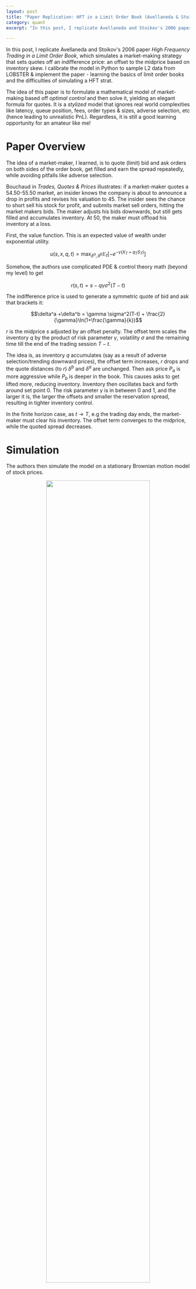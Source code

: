 ```yaml
---
layout: post
title: "Paper Replication: HFT in a Limit Order Book (Avellaneda & Stoikov)"
category: quant
excerpt: "In this post, I replicate Avellaneda and Stoikov's 2006 paper, which simulates a market-making strategy that sets quotes off an indifference price: an offset to the midprice based on inventory skew. I calibrate the model in Python to sample L2 data from LOBSTER & implement the paper - learning limit order book mechanics and the difficulties of simulating a HFT strat."

---
```


In this post, I replicate Avellaneda and Stoikov's 2006 paper _High Frequency Trading in a Limit Order Book_, which simulates a market-making strategy that sets quotes off an indifference price: an offset to the midprice based on inventory skew. I calibrate the model in Python to sample L2 data from LOBSTER & implement the paper - learning the basics of limit order books and the difficulties of simulating a HFT strat. 

The idea of this paper is to formulate a mathematical model of market-making based off _optimal control_ and then solve it, yielding an elegant formula for quotes. It is a _stylized_ model that ignores real world complexities like latency, queue position, fees, order types & sizes, adverse selection, etc (hence leading to unrealistic PnL). Regardless, it is still a good learning opportunity for an amateur like me!

# Paper Overview

The idea of a market-maker, I learned, is to quote (limit) bid and ask orders on both sides of the order book, get filled and earn the spread repeatedly, while avoiding pitfalls like adverse selection.

Bouchaud in _Trades, Quotes & Prices_ illustrates: if a market-maker quotes a 54.50-55.50 market, an insider knows the company is about to announce a drop in profits and revises his valuation to 45. The insider sees the chance to short sell his stock for profit, and submits market sell orders, hitting the market makers bids. The maker adjusts his bids downwards, but still gets filled and accumulates inventory. At 50, the maker must offload his inventory at a loss.

First, the value function. This is an expected value of wealth under exponential utility.

$$u(s,x,q,t)=\max_{\delta^a, \delta^b}\mathbb{E}_t[-e^{-\gamma(X_T+q_TS_T)}]$$

Somehow, the authors use complicated PDE & control theory math (beyond my level) to get 

$$r(s,t)=s-q\gamma\sigma^2(T-t)$$

The indifference price is used to generate a symmetric quote of bid and ask that brackets it:

$$\delta^a +\delta^b = \gamma \sigma^2(T-t) + \frac{2}{\gamma}\ln(1+\frac{\gamma}{k})$$

$r$ is the midprice $s$ adjusted by an offset penalty. The offset term scales the inventory $q$ by the product of risk parameter $\gamma$, volatility $\sigma$ and the remaining time till the end of the trading session $T-t$.

The idea is, as inventory $q$ accumulates (say as a result of adverse selection/trending downward prices), the offset term increases, $r$ drops and the quote distances (to $r$) $\delta^b$ and $\delta^a$ are unchanged. Then ask price $P_a$ is more aggressive while $P_b$ is deeper in the book. This causes asks to get lifted more, reducing inventory. Inventory then oscillates back and forth around set point 0. The risk parameter $\gamma$ is in between 0 and 1, and the larger it is, the larger the offsets and smaller the reservation spread, resulting in tighter inventory control.



In the finite horizon case, as $t\rightarrow T$, e.g the trading day ends, the market-maker must clear his inventory. The offset term converges to the midprice, while the quoted spread decreases.

# Simulation

The authors then simulate the model on a stationary Brownian motion model of stock prices.

<center>
<img src="{{ site.imageurl }}/HFTinLOB/authors.png" style="width:75%;"/>
</center>

I wanted to adapt the model to historical stock data. So, I went to LOBSTER, fetched the free 1 day (2012-06-21) of L2 book data for AMZN. Now, I needed to decide on parameters. First, $dt$. How often should we quote? I compute the number of price level/queue changes in that day:

<center>
<img src="{{ site.imageurl }}/HFTinLOB/changes.png" style="width:75%;"/>
</center>

So, `3.3e4/60/60/6.5=1.5`. The mean time it takes for a change in queue depth in the fifth best price level is 1.5s. 

I settled on 1s. Next, arrival rates. I soon realized backtesting in HFT is not straightforward. This is because of _counterfactual outcomes_: quoting will add to the book and disturb its original form. In this paper and others, they use Poisson processes to model arrivals.

<center>
<img src="{{ site.imageurl }}/HFTinLOB/poisson_2.png" style="width:85%;"/>
<!-- <figcaption>For an interval $t$, interarrival times $X(t)\sim Exp(\lambda t)$ while count $N(t)\sim Pois(\lambda t)$ </figcaption> -->
</center>

<center>
<img src="{{ site.imageurl }}/HFTinLOB/poisson_1.png" style="width:100%;"/>
<!-- <figcaption>For an interval $t$, interarrival times $X(t)\sim Exp(\lambda t)$ while count $N(t)\sim Pois(\lambda t)$ </figcaption> -->
</center>

Assuming market orders follow Poisson processes, interarrival times are exponentially distributed. The probability of a quote, say $P_b$, at $\delta_b$ from $s$, getting filled by a market order within $dt$, is an $Exp(\lambda (\delta_b) \space dt)$ random variable with CDF $F(dt) = 1 - e^{\lambda (\delta_b)\cdot dt}$.

$\lambda$ is the rate parameter and $E(dt)=1/\lambda$. This is assumed to be proportional to $\delta$: the further away a quote is from the top of book, the more time it takes to get filled, thus $\lambda$ should be more. The authors use the formula 

$$\lambda(\delta)=Ae^{-k\delta}$$

This means $\lambda$ itself is an exponential function of $\delta$ with constants $A$ and $k$. How should they be computed? The paper does not say, but Lehalle provides the answer in [Quant Stackexchange](https://quant.stackexchange.com/questions/36073/how-does-one-calibrate-lambda-in-a-avellaneda-stoikov-market-making-problem?noredirect=1&lq=1):

<center>
<img src="{{ site.imageurl }}/HFTinLOB/lehalle1.png" style="width:80%;"/>
</center>

The idea is, for a given $\delta P$ to mid, what is the intensity to be hit? For any starting time $t_0$, record midprice, then calculate how long it takes for midprice to move by $\delta_P$. Take the mean under Poisson assumption and $\lambda=1/E(t)$. Pick two distances, then find $A$ and $k$ by this formula:

<center>
<img src="{{ site.imageurl }}/HFTinLOB/lehalle2.png" style="width:80%;"/>
</center>

We first need 2 lambdas and two distances from mid to calibrate our curve. We first difference row wise (distance of price level to mid) and calculate quartiles. At 80th percentile, the dist from mid in L5 is $1.55$ and min is $0.05$.

<center>
<img src="{{ site.imageurl }}/HFTinLOB/dist_1.png" style="width:70%;"/>
</center>
<center>
<img src="{{ site.imageurl }}/HFTinLOB/dist_2.png" style="width:60%;"/>
</center>

Then, we difference mid and calculate a running sum. Each time our sum exceeds our targets (above), we record the `TimeDelta`.

```python
def find_marked_time_deltas(arr, d):

    running_sum, last_occurence_time, elapsed_times = 0, None, []
    for time_delta, value in arr.iteritems():
        running_sum += value 
        if abs(running_sum) >= abs(d):        
            if last_occurrence_time is not None:
                elapsed_time = time_delta - last_occurrence_time
                elapsed_times.append(elapsed_time)
            last_occurrence_time = time_delta
            running_sum = 0  

    return pd.Series(elapsed_times).describe([0.25,0.5,0.75,0.8,0.85,0.95])


def calculate_lambdas(df):

    # calculate book width: the distance from mid for all order book events 
    dist = clean_levels.sub(df.mid,axis=0).drop('mid', axis=1).abs()
    dist_quartiles = dist.describe([0.25,0.5,0.75,0.8,0.85,0.9,0.95])
    display(dist)
    upper, lower = dist_quartiles.loc['80%'].max(), 0.15

    # difference midprice
    mid_diff = clean_levels.mid.diff().dropna()
    mid_diff = mid_diff[mid_diff !=0]

    # see function
    upper_times = find_marked_time_deltas(mid_diff, upper)
    lower_times = find_marked_time_deltas(mid_diff, lower)
    u_time = upper_times.loc['mean'] 
    l_time = lower_times.loc['mean']

    u_lambda = 1/u_time.total_seconds()
    l_lambda = 1/l_time.total_seconds()

    return dist, dist_quartiles, u_lambda, l_lambda, upper, lower

def estimate_a_and_k(u_lambda, l_lambda, upper, lower):
    k = np.log(l_lambda/u_lambda)/(upper - lower)
    A = l_lambda * math.exp(k * lower)
    return A, k
```
For orders sitting at $\delta_1 = 1.55$ and $\delta_2=0.15$ from the mid it takes on average 1m24s and 2s to get a fill. Our lambdas are thus $1/t$.
We take the mean values, plugging into Lehalle's formula to get $k=2.31$ and $A=0.34$. Now we are ready to run the simulation! We first create empty Numpy arrays to store our data at each time step. `x` is wealth, `q` is inventory, `o` is offset.

```python
def simulate(ms, gamma, A, k):

    SECONDS_PER_DAY = 60 * 60 * 6.5
    time_step = ms/1e3
    N = int(SECONDS_PER_DAY/time_step)
    T = 1
    dt = 1/N

    clean_levels, s, sigma = resample_prices(ms, N)
    ds = s.diff().fillna(0)
    m = ds.shift(-5).rolling(5).mean().fillna(0)
    pnl, x, q, o, r, rb, ra, rs, db, da, lb, la, pb, pa, f  = create_arrays(N)
    # ... #
```

Then, at each $dt$, we calculate indifference price `r` and quotes `ra` , `rb`, from `r_spread`. If they are beyond the L1 bid/asks, we cap them at L1 bid/asks.

```python
        # Reserve price. Variance is scaled up as the intraday variance of log rets was so small,
        # the offset term vanishes. Not sure about this one.
        o[i] = - q[i] * gamma * sigma**2 * (T-dt*i) * 1e4
        r[i] = s[i] + o[i] 

        # Reserve spread
        rs[i] = gamma * sigma**2 * (T- dt*i) + 2 / gamma * math.log(1+gamma/k)    

        # optimal quotes
        ra[i] = r[i] + rs[i]/2
        rb[i] = r[i] - rs[i]/2

        # Cap our bid ask
        if ra[i] <= clean_levels.a1[i]:
            ra[i] = clean_levels.a1[i]
        
        if rb[i] >= clean_levels.b1[i]:
            rb[i] = clean_levels.b1[i]
        # ... #

```
We calculate our distances `da` and `db` from mid `s` which is then used in our formula for `la` and `lb` with estimated `A` and `k`. Note in the CDF formula, we cannot use `dt`, we use `ms/1e3` which is the ratio of $dt$ in milliseconds over a second to get `pa` and `pb`.

```python
        # Reserve deltas
        da[i] = ra[i] - s[i]
        db[i] = s[i] - rb[i]

        # Intensities
        lb[i] = A * math.exp(-k*db[i])
        la[i] = A * math.exp(-k*da[i])

        # Simulating probability of quotes getting hit/lifted
        yb = random.random()
        ya = random.random()

        pb[i] = (1 - math.exp(-lb[i]*(ms/1e3))) * ((1 - m[i])) 
        pa[i] = (1 - math.exp(-la[i]*(ms/1e3))) * ((1 + m[i]))
```

Then we calculate our fill probabilities in that timestep by computing the exponential CDF (which is itself uniform) to a sampled uniform random variable. Another alternative is to sample from the exponential PDF, then compare it to `dt`, but both should give the same results. The last step is to update our inventory `q`, wealth `x` and `pnl`. We put everything together into `df`.

```python
        dNa, dNb = 0, 0

        if ya < pa[i]:
            dNa = 1
        if yb < pb[i]:
            dNb = 1
        
        f[i] = dNa + dNb
        q[i+1] = q[i] - dNa + dNb
        x[i+1] = x[i] + ra[i]*dNa - rb[i]*dNb
        pnl[i+1] = x[i+1] + q[i+1]*s[i]
```

# Analysis

The first thing I noticed is that our PnL is obviously unrealistic:

<center>
<img src="{{ site.imageurl }}/HFTinLOB/pnl.png" style="width:60%;"/>
</center>

And across different runs:


<center>
<img src="{{ site.imageurl }}/HFTinLOB/pnls.png" style="width:60%;"/>
</center>

One problem of course is that the stylized model of arrival rates are too simple and do not correspond to real world markets. In the adverse selection example, if an insider wants to dump his shares, arrival rates for hits and lifts should increase and decrease respectively. 

In addition, other real-world complexities like queue position and speed (and many more that I don't have a clue about) are not modelled in this simulation, since it is purely theoretical in nature.
<center>
<img src="{{ site.imageurl }}/HFTinLOB/inventory.png" style="width:60%;"/>
</center>

However, we can see the control theory aspect of the equations working as inventory oscillates about the zero point. Denoting `db1` as the distance of the quoted bid `rb` distance from `b1`, we can zoom in on a period where inventory peaks and then troughs:

<center>
<img src="{{ site.imageurl }}/HFTinLOB/osc.png" style="width:100%;"/>
</center>

We can see that at as inventory peaks with a long position, the negative offset causes the market maker to quote more aggressive asks to clear it. Then, the makers inventory swings to short and he quotes more aggressive bids.

Another [article](https://medium.com/open-crypto-market-data-initiative/from-classical-paper-to-practical-trader-a-quantitative-journey-part-vi-45b74709eda) suggested using lag 1 autocorrelation of a lagged window of price changes as a signal to stop trading as it indicates a trending market. It highlights that the A&S model corrects adverse selection after it has happened, but does not proactively avoid it.

# Conclusion

To conclude, in this post, I replicate Avellaneda & Stoikov's _High Frequency Trading in a Limit Order Book_. While the simulation is stylized, it still was a great learning opportunity for me to familiarize myself with basic order book dynamics, and how Poisson processes can be used to model microstructure. Of course, I  don't know anything about HFT at all, so some learning is better than none!

On a tangential note, _A Stochastic Model of Order Book Dynamics_ by Cont, Stoikov & Talreja was the original paper I wanted to replicate, but the math was too complex for me now. In that paper, the authors model levels of the order book as birth-death processes, with incoming limit orders as births and market orders/cancellations as deaths. They then compute various conditional probabilities, e.g _p(midprice increase $\|$ price moves)_ and _p(making the spread $\|$ midprice does not move)_ given queue depth and spread.

These were based off the calculation of first hitting times (e.g the queue empties causing a change in price level), which involved the numerical computation of inverse Laplace transforms in Python, something too advanced for me now.

For future HFT/MM related papers to do, I would probably look more papers by Stoikov & Cont, e.g above and of course, _The Price Impact of Order Book Events_.
